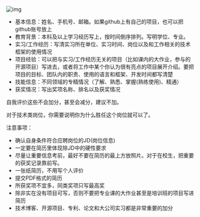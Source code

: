 ![img](https://res.jisuanke.com/img/upload/20170401/619a5f587fa568e904fa79cde9277c58e71b6f71.png)

- 基本信息：姓名、手机号、邮箱。如果github上有自己的项目，也可以把github账号放上
- 教育背景：本科及以上学习经历写上，按时间倒序排列。写明学位、专业。
- 实习/工作经历：写清实习所在单位、实习时间、岗位以及和工作相关的技术框架的使用情况
- 项目经验：可以把与实习/工作经历无关的项目（比如课内的大作业，参与的开源项目）写进去，或者将工作中某个你认为很有亮点的项目展开介绍。要把项目的目标、团队内的职责、使用的语言和框架、开发时间都写清楚
- 技能信息：不同领域的专精情况（了解、熟悉、掌握(熟练使用)、精通）
- 获奖情况：写出奖项名称、排名以及获奖情况

自我评价这些不会加分，甚至会减分，建议不加。

对于技术类岗位，你需要说明你为什么胜任这个岗位就可以了。

注意事项：

- 确认自身条件符合应聘岗位的JD(岗位信息)
- 一定要在简历里体现除JD中的硬性要求
- 尽量让重要信息考前，最好不要在简历的最上方放照片。对于在校生，把重要的获奖记录靠前写。
- 一张纸简历，不用写个人评价
- 提交PDF格式的简历
- 所获奖项不宜多，同类奖项只写最高奖
- 除非实在没有项目可写，否则不要把专业课的大作业甚至是培训班的项目写进简历
- 技术博客、开源项目、专利、论文和大公司实习都是非常重要的加分




